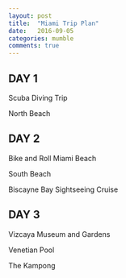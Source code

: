 ```yaml
---
layout: post
title:  "Miami Trip Plan"
date:   2016-09-05
categories: mumble
comments: true
---
```


## DAY 1

Scuba Diving Trip

North Beach

## DAY 2

Bike and Roll Miami Beach

South Beach

Biscayne Bay Sightseeing Cruise

## DAY 3

Vizcaya Museum and Gardens

Venetian Pool

The Kampong
